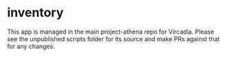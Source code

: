 # inventory

This app is managed in the main project-athena repo for Vircadia. Please see the unpublished scripts folder for its source and make PRs against that for any changes.
